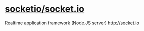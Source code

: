 # [socketio/socket.io](https://github.com/socketio/socket.io)

Realtime application framework (Node.JS server) <http://socket.io>

